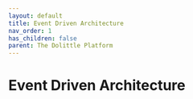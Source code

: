 ```yaml
---
layout: default
title: Event Driven Architecture
nav_order: 1
has_children: false
parent: The Dolittle Platform
---
```

# Event Driven Architecture